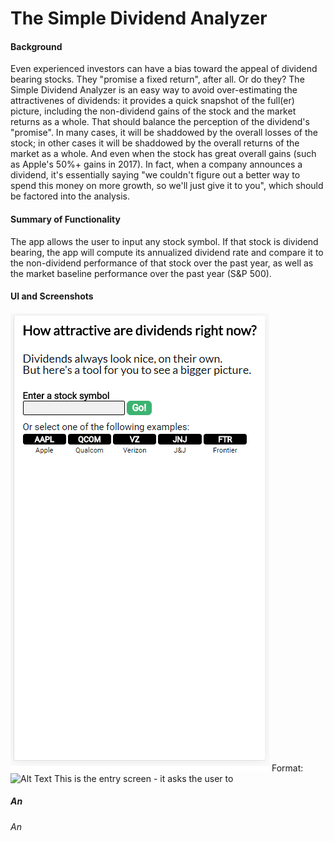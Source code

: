# The Simple Dividend Analyzer
#### Background
Even experienced investors can have a bias toward the appeal of dividend bearing stocks. They "promise a fixed return", after all.
Or do they? 
The Simple Dividend Analyzer is an easy way to avoid over-estimating the attractivenes of dividends: it provides a quick snapshot of the full(er) picture, including the non-dividend gains of the stock and the market returns as a whole. That should balance the perception of the dividend's "promise". In many cases, it will be shaddowed by the overall losses of the stock; in other cases it will be shaddowed by the overall returns of the market as a whole. And even when the stock has great overall gains (such as Apple's 50%+ gains in 2017). In fact, when a company announces a dividend, it's essentially saying "we couldn't figure out a better way to spend this money on more growth, so we'll just give it to you", which should be factored into the analysis. 
#### Summary of Functionality
The app allows the user to input any stock symbol. If that stock is dividend bearing, the app will compute its annualized dividend rate and compare it to the non-dividend performance of that stock over the past year, as well as the market baseline performance over the past year (S&P 500).
#### UI and Screenshots
![Entry Screen](/screenshots/entry-screen.png)
Format: ![Alt Text](url)
This is the entry screen - it asks the user to 



##### An
###### An